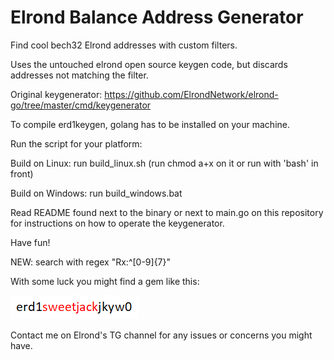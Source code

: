 # Elrond Balance Address Generator

Find cool bech32 Elrond addresses with custom filters.

Uses the untouched elrond open source keygen code, but discards addresses not matching the filter.

Original keygenerator: https://github.com/ElrondNetwork/elrond-go/tree/master/cmd/keygenerator

To compile erd1keygen, golang has to be installed on your machine.

Run the script for your platform:

Build on Linux: run build_linux.sh (run chmod a+x on it or run with 'bash' in front)

Build on Windows: run build_windows.bat

Read README found next to the binary or next to main.go on this repository for instructions on how to operate the keygenerator.

Have fun!

NEW: search with regex "Rx:^[0-9]{7}"

With some luck you might find a gem like this:

![Jack](one%20in%20a%20billion.PNG)

Contact me on Elrond's TG channel for any issues or concerns you might have.
